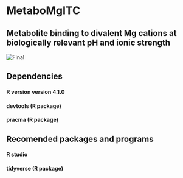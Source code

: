 # MetaboMgITC

## Metabolite binding to divalent Mg cations at biologically relevant pH and ionic strength

![Final](https://user-images.githubusercontent.com/63312483/120546207-96225600-c3bd-11eb-941d-49a7ace89fa9.png)


## Dependencies

#### R version version 4.1.0
#### devtools (R package)
#### pracma (R package)

## Recomended packages and programs

#### R studio
#### tidyverse (R package)



